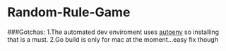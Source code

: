 Random-Rule-Game
================

###Gotchas:
1.The automated dev enviroment uses [autoenv](https://github.com/kennethreitz/autoenv) so installing that is a must. 
2.Go build is only for mac at the moment...easy fix though
